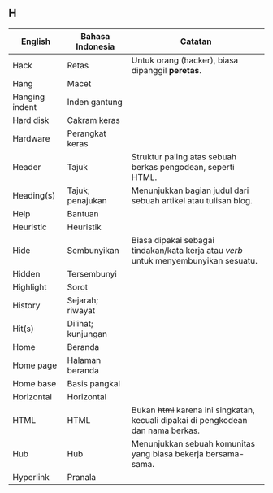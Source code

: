## H

| English				| Bahasa Indonesia		| Catatan			|
|-----------------------|-----------------------|-------------------|
| Hack 					| Retas 				| Untuk orang (hacker), biasa dipanggil **peretas**. |
| Hang 					| Macet 				| |
| Hanging indent 		| Inden gantung 		| |
| Hard disk 			| Cakram keras 			| |
| Hardware 				| Perangkat keras 		| |
| Header 				| Tajuk 				| Struktur paling atas sebuah berkas pengodean, seperti HTML. |
| Heading(s) 			| Tajuk; penajukan 		| Menunjukkan bagian judul dari sebuah artikel atau tulisan blog. |
| Help 					| Bantuan 				| |
| Heuristic 			| Heuristik 			| |
| Hide 					| Sembunyikan 			| Biasa dipakai sebagai tindakan/kata kerja atau *verb* untuk menyembunyikan sesuatu. |
| Hidden 				| Tersembunyi 			| |
| Highlight 			| Sorot 				| |
| History 				| Sejarah; riwayat 		| |
| Hit(s) 				| Dilihat; kunjungan 	| |
| Home 					| Beranda 				| |
| Home page 			| Halaman beranda 		| |
| Home base 			| Basis pangkal 		| |
| Horizontal 			| Horizontal 			| |
| HTML 					| HTML 					| Bukan ~~html~~ karena ini singkatan, kecuali dipakai di pengkodean dan nama berkas. |
| Hub 					| Hub 					| Menunjukkan sebuah komunitas yang biasa bekerja bersama-sama. |
| Hyperlink 			| Pranala 				| |